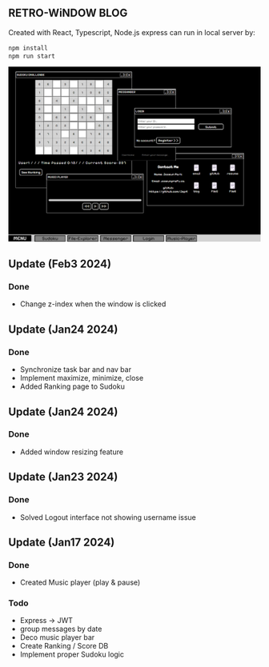 ## RETRO-WiNDOW BLOG
Created with React, Typescript, Node.js express
can run in local server by: 
```
npm install
npm run start
```

![image](./demo.png)


## Update (Feb3 2024)
### Done
- Change z-index when the window is clicked


## Update (Jan24 2024)
### Done
- Synchronize task bar and nav bar
- Implement maximize, minimize, close
- Added Ranking page to Sudoku

## Update (Jan24 2024)
### Done
- Added window resizing feature

## Update (Jan23 2024)
### Done
- Solved Logout interface not showing username issue

## Update (Jan17 2024)
### Done
- Created Music player (play & pause)

### Todo
- Express -> JWT
- group messages by date
- Deco music player bar
- Create Ranking / Score DB
- Implement proper Sudoku logic